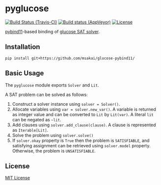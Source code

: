 # pyglucose

[![Build Status (Travis-CI)](https://secure.travis-ci.org/msakai/glucose-pybind11.png?branch=master)](http://travis-ci.org/msakai/glucose-pybind11)
[![Build status (AppVeyor)](https://ci.appveyor.com/api/projects/status/c3dve9477wgs49c1?svg=true)](https://ci.appveyor.com/project/msakai/glucose-pybind11)
[![License](https://img.shields.io/badge/License-MIT-blue.svg)](https://opensource.org/licenses/MIT)

[pybind11](https://github.com/pybind/pybind11)-based binding of [glucose SAT solver](http://www.labri.fr/perso/lsimon/glucose/).

## Installation

```
pip install git+https://github.com/msakai/glucose-pybind11/
```

## Basic Usage

The `pyglucose` module exports `Solver` and `Lit`.

A SAT problem can be solved as follows:

1. Construct a solver instance using `solver = Solver()`.
2. Allocate variables using `var = solver.new_var()`.
   A variable is returned as integer value and can be converted to `Lit` by `Lit(var)`.
   A literal `lit` can be negated as `~lit`.
3. Add clauses using `solver.add_clause(clause)`. A clause is represented as `Iterable[Lit]`.
4. Solve the problem using `solver.solve()`
5. If `solver.okay` property is `True` then the problem is `SATISFIABLE`, and
   satisfying assignment can be retrieved using `solver.model` property.
   Otherwise, the problem is `UNSATISFIABLE`.
   
## License

[MIT License](LICENSE)
